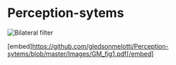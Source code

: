 # Perception-sytems

![Bilateral filter](https://github.com/gledsonmelotti/Perception-sytems/blob/master/Images/000000.png)

[embed]https://github.com/gledsonmelotti/Perception-sytems/blob/master/Images/GM_fig1.pdf[/embed]
